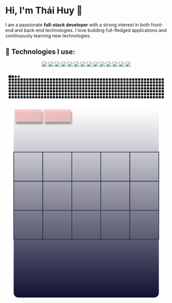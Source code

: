 # Hi, I'm Thái Huy 👋

I am a passionate **full-stack developer** with a strong interest in both front-end and back-end technologies. I love building full-fledged applications and continuously learning new technologies.

## 🚀 Technologies I use:
<p align="center">
  <img src="https://img.shields.io/badge/-HTML5-FF5722?style=flat&logo=html5&logoColor=white" />
  <img src="https://img.shields.io/badge/-CSS3-0277BD?style=flat&logo=css3&logoColor=white" />
  <img src="https://img.shields.io/badge/-JavaScript-F8B800?style=flat&logo=javascript&logoColor=white" />
  <img src="https://img.shields.io/badge/-React-61DAFB?style=flat&logo=react&logoColor=black" />
  <img src="https://img.shields.io/badge/-PHP-777BB4?style=flat&logo=php&logoColor=white" />
  <img src="https://img.shields.io/badge/-C%23-9B59B6?style=flat&logo=c-sharp&logoColor=white" />
  <img src="https://img.shields.io/badge/-MySQL-4479A1?style=flat&logo=mysql&logoColor=white" />
  <img src="https://img.shields.io/badge/-SQL%20Server-CC2927?style=flat&logo=microsoft-sql-server&logoColor=white" />
  <img src="https://img.shields.io/badge/-Git-F05032?style=flat&logo=git&logoColor=white" />
  <img src="https://img.shields.io/badge/-GitHub-181717?style=flat&logo=github&logoColor=white" />
  <img src="https://img.shields.io/badge/-Firebase-FFCA28?style=flat&logo=firebase&logoColor=white" />
  <img src="https://img.shields.io/badge/-Bootstrap-563D7C?style=flat&logo=bootstrap&logoColor=white" />
  <img src="https://img.shields.io/badge/-Figma-F24E1E?style=flat&logo=figma&logoColor=white" />
  <img src="https://img.shields.io/badge/-Java-007396?style=flat&logo=java&logoColor=white" />
</p>

<picture>
  <source media="(prefers-color-scheme: dark)" srcset=output/github-snake-dark.svg" />
  <source media="(prefers-color-scheme: light)" srcset="output/github-snake.svg" />
  <img alt="github-snake" src="output/github-snake.svg" />
</picture>


<picture>
  <source media="(prefers-color-scheme: dark)" srcset=output/ball.svg" />
  <source media="(prefers-color-scheme: light)" srcset="output/ball.svg" />
  <img alt="ball" src="output/ball.svg" />
</picture>
